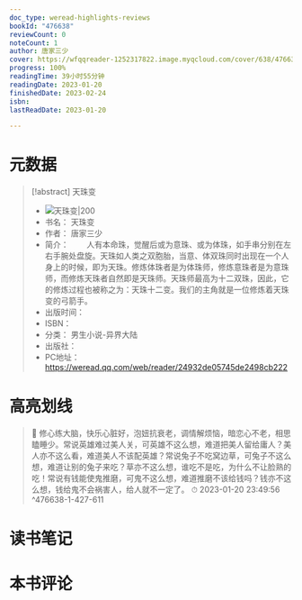 ```yaml
---
doc_type: weread-highlights-reviews
bookId: "476638"
reviewCount: 0
noteCount: 1
author: 唐家三少
cover: https://wfqqreader-1252317822.image.myqcloud.com/cover/638/476638/t6_476638.jpg
progress: 100%
readingTime: 39小时55分钟
readingDate: 2023-01-20
finishedDate: 2023-02-24
isbn:
lastReadDate: 2023-01-20

---
```

# 元数据
> [!abstract] 天珠变
> - ![ 天珠变|200](https://wfqqreader-1252317822.image.myqcloud.com/cover/638/476638/t6_476638.jpg)
> - 书名： 天珠变
> - 作者： 唐家三少
> - 简介： 　　人有本命珠，觉醒后或为意珠、或为体珠，如手串分别在左右手腕处盘旋。天珠如人类之双胞胎，当意、体双珠同时出现在一个人身上的时候，即为天珠。修炼体珠者是为体珠师，修炼意珠者是为意珠师，而修炼天珠者自然即是天珠师。天珠师最高为十二双珠，因此，它的修炼过程也被称之为：天珠十二变。我们的主角就是一位修炼着天珠变的弓箭手。
> - 出版时间： 
> - ISBN： 
> - 分类： 男生小说-异界大陆
> - 出版社： 
> - PC地址：https://weread.qq.com/web/reader/24932de05745de2498cb222

# 高亮划线



> 📌 修心练大脑，快乐心脏好，泡妞抗衰老，调情解烦恼，暗恋心不老，相思瞌睡少。常说英雄难过美人关，可英雄不这么想，难道把美人留给庸人？美人亦不这么看，难道美人不该配英雄？常说兔子不吃窝边草，可兔子不这么想，难道让别的兔子来吃？草亦不这么想，谁吃不是吃，为什么不让脸熟的吃！常说有钱能使鬼推磨，可鬼不这么想，难道推磨不该给钱吗？钱亦不这么想，钱给鬼不会祸害人，给人就不一定了。 
> ⏱ 2023-01-20 23:49:56 ^476638-1-427-611

# 读书笔记

# 本书评论

